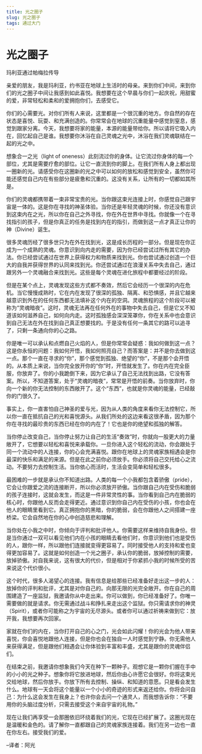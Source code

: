 ```yaml
--- 
title: 光之圈子 
slug: 光之圈子 
tags: 通过大门 
--- 
```

# 光之圈子

玛利亚通过帕梅拉传导

亲爱的朋友，我是玛利亚，约书亚在地球上生活时的母亲。来到你们中间，来到你们的光之圈子中间让我感到如此喜悦。我想要在这个早晨与你们一起庆祝，用甜蜜的爱，非常轻松和柔和的爱拥抱你们，去感受它。

你们的心需要光。对你们所有人来说，这里都是一个很沉重的地方。你自然的存在状态是喜悦、玩耍、和充满创造的。你常常会在地球的沉重能量中感觉到窒息，感觉到跟家分离。今天，我想要将家的能量，本源的能量带给你。所以请将它吸入内在，回忆起自己是谁。我想要你沐浴在自己灵魂之光中，沐浴在我们灵魂联结在一起的光之中。

想象合一之光（light of oneness）此刻流过你的身体。让它流过你身体的每一个部位，尤其是需要疗愈的部位。让它一直流到你的脚上。在我们所有人身上都出现一圈新的光。请感受你在这圈新的光之中可以如何的放松和感觉到安全，虽然你可能还感觉自己内在有些部分是疲惫和沉重的。这没有关系，让所有的一切都如其所是。

你们的灵魂都携带着一束非常宝贵的光。当你跟这束光连接上时，你感觉自己跟宇宙是一体的。这是你在寻找的神圣体验。当你还是年轻灵魂的时候，你还没有意识到这束内在之光，所以你在自己之外寻找，你在外在世界中寻找。你就像一个在寻找指引的孩子，但是你真正的任务是找到内在的指引，而做到这一点才真正让你的神（Divine）诞生。

很多灵魂历经了很多世只为在外在找到光，这是成长历程的一部分。但是现在你正成为一个成熟的灵魂。你意识到向内走的需要，因为你已经尝试过所有其它的办法。你已经尝试通过在世界上获得权力和物质来找到光。你也尝试通过创造一个巨大的自我并获得世界的认同来找到光。你还尝试通过在浪漫关系中失去自己，通过跟另外一个灵魂融合来找到光。这些是每个灵魂在进化旅程中都要经过的阶段。

但是在某个点上，灵魂发现这些方式都不奏效，然后它会经历一个很深的内在危机。当它慢慢成熟时，它在内在发现了很深的孤独、隔离、和恐惧感，并且它越来越意识到外在的任何东西都无法填补这个内在的空洞。灵魂旅程的这个阶段可以被称为“灵魂暗夜”。这时，灵魂无法再在任何外在的事物中失去自己，但是它又不知道该如何滋养自己，如何向内走。这时孤独感会深深笼罩你，你在关系中也会意识到自己无法在外在找到自己真正想要找的。于是没有任何一条其它的路可以追寻了，只剩一条通向你的心之路。

你是唯一可以承认和点燃自己火焰的人，但是你常常会疑惑：我如何做到这一点？这是你永恒的问题：我如何开悟，我如何照亮自己？而答案是：并不是你去做到这一点。那个一直在寻求的“你”，那个感觉到孤独、绝望的“你”，不是那个会开悟的。从本质上来说，当你完全放开你的“你”时，开悟就发生了。你在内在完全臣服，你放弃了。你的小我跪倒下来，因为它承认了自己无法找到出路，它没有答案。所以，不知道答案，处于“灵魂的暗夜”，常常是开悟的前奏。当你放弃时，你向一个新的你无法控制的东西敞开了。这个“东西”，也就是你灵魂的能量，已经敲你的门很久了。

事实上，你一直害怕自己神圣的爱与光，因为从人类的角度来看你无法控制它，所以你一直在抵抗自己的光和喜悦源头。从我们所处的这边来看这很矛盾，因为那个你在寻找的最珍贵的东西已经在你的内在了！它也是你的绝望和孤独的解答。

当你停止改变自己，当你停止努力让自己的生活“奏效”时，你就向一股更大的力量敞开了，它想要以轻松和喜悦来承载你。一旦你进入这个轻松的流动，你会跟处于同一个流动中的人连接，你的心会充满喜悦。跟你在地球上的灵魂家族相遇会是你最深的快乐和满足的来源。但是在此之前你必须放手。你必须将自己交托给心之流动。不要努力去控制生活。当你依心而活时，生活会变简单和轻松很多。

最困难的一步就是承认你不知道出路。人类的每一个小我都包含着骄傲（pride），它会让你跟爱之流的连接断开，所以你必须放开骄傲。当你跟自己内在受伤和脆弱的孩子连接时，这就会发生，而这是一件非常灵性的事。当你看到自己内在脆弱的核心时，你跟他人反而会走得更近。通过意识到你自己内在受伤的小孩，你也会在他人的眼睛里看到它。真正拥抱你的黑暗，你的脆弱，会在你跟他人之间搭建一座桥梁。它会自然地在你的心中创造慈悲和理解。

当你处在小我之中时，你倾向于评判和批评他人。你需要这样来维持自我身份。但是当你通过一双可以看见他们内在小孩的眼睛去看他们时，你意识到他们也是受伤的人，跟你一样，所以跟他们连接就变得更容易了。同时接受他人的支持和爱也变得更加容易了。这就是如何创造一个光之圈子，承认你的脆弱，放掉控制的需要，放掉骄傲。对自我来说，这有很大的代价，但是相对于你紧抓小我的时候所受的苦来说这个代价很小。

这个时代，很多人渴望心的连接。我有信息是给那些已经准备好走出这一步的人：放掉你的评判和批评，尤其是对你自己的。向那无限的光完全敞开。你在自己的周围建造了一座监狱，我邀请你从中走出来。你可以做到，你已经准备好了。你唯一需要做的就是请求。你无需通过战斗和挣扎来走出这个监狱。你只需请求你的神灵（Spirit），或者你可能称之为宇宙的无尽源头。或者你可以通过祈祷来做到它：放开我，我想要再次回家。

家就在你们的内在，当你打开自己的心之门，光会如此闪耀！你的光会为他人带来喜悦，你会喜悦地跟他人连接，但是你也会在独自一人时感觉到宁静。你无需他人来获得满足，但是跟他们相遇会让你体验到丰富和丰盛，尤其是跟你的灵魂伴侣们。

在结束之前，我邀请你想象我们今天在种下一颗种子。观想它是一颗你们握在手中的小小的光之种子。想象你将它放进地球，然后你由心许愿它会很好。你将这束光交给地球，然后你放手。你放下所有去控制、操纵、和知道的意愿。只是看会发生什么。地球有一天会将这个能量以一个小小的奇迹的形式来返还给你。你将会问自己：为什么这会发生在我身上？也许你会去问一个通灵人，而我想告诉你：“不要用你的头脑过度分析，只需去接受这个来自宇宙的礼物。”

现在让我们再享受一会那圈依旧环绕着我们的光，它现在已经扩展了。这圈光现在是温暖和金色的。请了解你一直都跟自己的灵魂家族连接着。我们在另一边也一直在你左右。接受我们的爱。

–译者：阿光